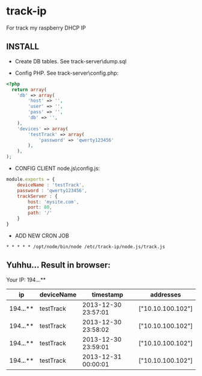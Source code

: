 track-ip
==============

For track my raspberry DHCP IP

## INSTALL

- Create DB tables. See track-server\dump.sql

- Config PHP. See track-server\config.php:
```php
<?php
  return array(
    'db' => array(
        'host' => '',
        'user' => '',
        'pass' => '',
        'db' => '',
    ),
    'devices' => array(
        'testTrack' => array(
            'password' => 'qwerty123456'
        ),
    ),
);
```


- CONFIG CLIENT node.js\config.js:
```js
module.exports = {
    deviceName : 'testTrack',
    password : 'qwerty123456',
    trackServer : {
        host: 'mysite.com',
        port: 80,
        path: '/'
    }
}
```

- ADD NEW CRON JOB
```
* * * * * /opt/node/bin/node /etc/track-ip/node.js/track.js
```

## Yuhhu... Result in browser:

Your IP: 194.**.**.**

| ip           | deviceName  | timestamp          | addresses |
| ------------ | -----       | -----------------  | -----    |
| 194.**.**.** | testTrack   | 2013-12-30 23:57:01 | ["10.10.100.102"] |
| 194.**.**.** | testTrack   | 2013-12-30 23:58:02 |["10.10.100.102"] |
| 194.**.**.** | testTrack   | 2013-12-30 23:59:01 |["10.10.100.102"] |
| 194.**.**.** | testTrack   | 2013-12-31 00:00:01 |["10.10.100.102"] |
